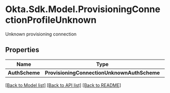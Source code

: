 # Okta.Sdk.Model.ProvisioningConnectionProfileUnknown
Unknown provisioning connection

## Properties

Name | Type | Description | Notes
------------ | ------------- | ------------- | -------------
**AuthScheme** | **ProvisioningConnectionUnknownAuthScheme** |  | [optional] 

[[Back to Model list]](../README.md#documentation-for-models) [[Back to API list]](../README.md#documentation-for-api-endpoints) [[Back to README]](../README.md)

